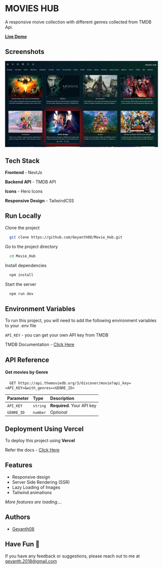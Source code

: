 
# MOVIES HUB

A responsive moive collection with different genres collected from TMDB Api.

[**Live Demo**](https://movies-hub-lilac.vercel.app/)
## Screenshots

<p> 
    <img src="./assets/screenshot.png" alt="App Screenshot" /> 
</p>

## Tech Stack

**Frontend** - NextJs

**Backend API** - TMDB API

**Icons** - Hero Icons

**Responsive Design** - TailwindCSS


## Run Locally

Clone the project

```bash
  git clone https://github.com/Geyanth08/Movie_Hub.git
```

Go to the project directory

```bash
  cd Movie_Hub
```

Install dependencies

```bash
  npm install
```

Start the server

```bash
  npm run dev
```


## Environment Variables

To run this project, you will need to add the following environment variables to your .env file

`API_KEY` - you can get your own API key from TMDB

TMDB Documentation - [Click Here](https://developers.themoviedb.org/3)
## API Reference

#### Get movies by Genre

```https
  GET https://api.themoviedb.org/3/discover/movie?api_key=<API_KEY>&with_genres=<GENRE_ID>
```

| Parameter | Type     | Description                |
| :-------- | :------- | :------------------------- |
| `API_KEY` | `string` | **Required**. Your API key |
| `GENRE_ID`| `number` | *Optional*                 |


## Deployment Using Vercel

To deploy this project using **Vercel**

Refer the docs - [Click Here](https://nextjs.org/learn/basics/deploying-nextjs-app)


## Features

- Responsive design
- Server Side Rendering (SSR)
- Lazy Loading of Images
- Tailwind animations

*More features are loading....*


## Authors

- [Geyanth08](https://github.com/Geyanth08)


## Have Fun 🚀

If you have any feedback or suggestions, please reach out to me at geyanth.2018@gmail.com

